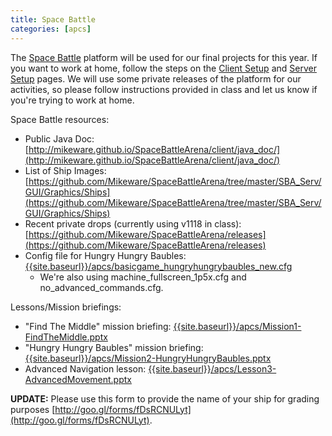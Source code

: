 ```yaml
---
title: Space Battle
categories: [apcs]
---
```

The [Space Battle](http://mikeware.github.io/SpaceBattleArena/) platform will be used for our final projects for this year.  If you want to work at home, follow the steps on the [Client Setup](http://mikeware.github.io/SpaceBattleArena/client/index.html) and [Server Setup](http://mikeware.github.io/SpaceBattleArena/server/setup.html) pages.  We will use some private releases of the platform for our activities, so please follow instructions provided in class and let us know if you're trying to work at home. 

Space Battle resources:  
* Public Java Doc: [http://mikeware.github.io/SpaceBattleArena/client/java_doc/](http://mikeware.github.io/SpaceBattleArena/client/java_doc/)
* List of Ship Images: [https://github.com/Mikeware/SpaceBattleArena/tree/master/SBA_Serv/GUI/Graphics/Ships](https://github.com/Mikeware/SpaceBattleArena/tree/master/SBA_Serv/GUI/Graphics/Ships)
* Recent private drops (currently using v1118 in class): [https://github.com/Mikeware/SpaceBattleArena/releases](https://github.com/Mikeware/SpaceBattleArena/releases)
* Config file for Hungry Hungry Baubles: [{{site.baseurl}}/apcs/basicgame_hungryhungrybaubles_new.cfg](basicgame_hungryhungrybaubles_new.cfg)
  * We're also using machine_fullscreen_1p5x.cfg and no_advanced_commands.cfg.

Lessons/Mission briefings:  
* "Find The Middle" mission briefing: [{{site.baseurl}}/apcs/Mission1-FindTheMiddle.pptx](Mission1-FindTheMiddle.pptx)
* "Hungry Hungry Baubles" mission briefing: [{{site.baseurl}}/apcs/Mission2-HungryHungryBaubles.pptx](Mission2-HungryHungryBaubles.pptx)
* Advanced Navigation lesson: [{{site.baseurl}}/apcs/Lesson3-AdvancedMovement.pptx](Lesson3-AdvancedMovement.pptx)

**UPDATE:** Please use this form to provide the name of your ship for grading purposes [http://goo.gl/forms/fDsRCNULyt](http://goo.gl/forms/fDsRCNULyt).

